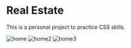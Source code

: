 # Real Estate
This is a personal project to practice CSS skills.

![home](https://user-images.githubusercontent.com/49765252/77089238-8e9ea900-69d3-11ea-989c-d029dd881581.JPG)
![home2](https://user-images.githubusercontent.com/49765252/77089385-c4dc2880-69d3-11ea-89ac-6814848a81c1.JPG)
![home3](https://user-images.githubusercontent.com/49765252/77089397-c86faf80-69d3-11ea-9ed5-da291b7456aa.JPG)

